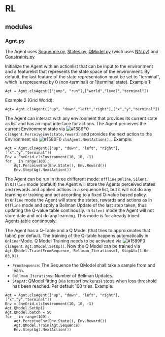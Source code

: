 # RL

## modules

### Agnt.py
The Agent uses [Sequence.py](https://github.com/myhamidi/RL/blob/master/Sequence.py), [States.py](https://github.com/myhamidi/RL/blob/master/States.py), [QModel.py](https://github.com/myhamidi/RL/blob/master/QModel.py) (wich uses [NN.py](https://github.com/myhamidi/RL/blob/master/NN.py)) and [Constraints.py](https://github.com/myhamidi/RL/blob/master/Constraints.py)

Initialize the Agent with an actionlist that can be input to the environment and a featurelist that represents the state space of the environment. By default, the last feature of the state representation must be set to "terminal", which is represented by 0 (non-terminal) or 1(terminal state).
Example 1:
```
Agt = Agnt.clsAgent(["jump", "run"],["world","level","terminal"])
```
Example 2 (Grid World):
```
Agt= Agnt.clsAgent(["up", "down","left","right"],["x","y","terminal"])
```

The Agent can interact with any environment that provides its current state as list and has an input interface for actions. The Agent perceives the current Environment state via ![#1589F0](https://placehold.it/15/1589F0/000000?text=+) ``clsAgent.PerceiveEnv(state,reward)`` and provides the next action to the Environment via ![#1589F0](https://placehold.it/15/1589F0/000000?text=+) ``clsAgent.NextAction():``.
Example:
```
Agt = Agnt.clsAgent(["up", "down", "left", "right"],["x","y","terminal"])
Env = EnvGrid.clsEnvironment(10, 10, -1)
for _ in range(100):
    Agt.PerceiveEnv(Env.State(), Env.Reward())
    Env.Step(Agt.NextAction())
```

The Agent can be run in three drifferent mode: ``Offline``,``Online``, ``Silent``.   
In ``Offline`` mode (default) the Agent will store the Agents perceived states and rewards and applied actions in a sequence list, but it will not do any learning or training and act according to a fixed Q-value based policy.  
In ``Online`` mode the Agent will store the states, rewards and actions as in ``Offline`` mode and apply a Bellman Update of the last step taken, thus updating the Q-value table continously.
In ``Silent`` mode the Agent will not store date and not do any learning. This mode is for already trined Agents.table continously.

The Agent has a Q-Table and a Q Model (that tries to approixmates that table) per default. The training of the Q-table happens automatically in ``Online``-Mode. Q Model Training needs to be activated via  ![#1589F0](https://placehold.it/15/1589F0/000000?text=+) ``clsAgent.Agt.QModel.SetUp()``. Now the Q Model can be trained via ``Agt.QModel.Train(FromSequence, Bellman_Iterations=1, StopAt=[1.0e-03,0])``. 
- ``FromSequence``: The Sequence the QModel shall take a sample from and learn.  
- ``Bellman_Iterations``: Number of Bellman Updates.
- ``StopAt``: QModel fitting (via tensorflow.keras) stops when loss threshold has been reached. Per default 100 tries. Example:
```
Agt = Agnt.clsAgent(["up", "down", "left", "right"],["x","y","terminal"])
Env = EnvGrid.clsEnvironment(10, 10, -1)
Agt.QModel.SetUp()
Agt.QModel.batch = 50
for _ in range(100):
    Agt.PerceiveEnv(Env.State(), Env.Reward())
    Agt.QModel.Train(Agt.Sequence)
    Env.Step(Agt.NextAction())
```

